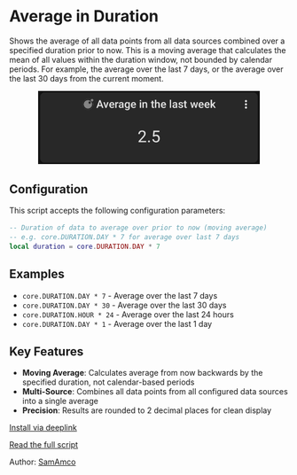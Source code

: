 # Average in Duration

Shows the average of all data points from all data sources combined over a specified duration prior to now. This is a moving average that calculates the mean of all values within the duration window, not bounded by calendar periods. For example, the average over the last 7 days, or the average over the last 30 days from the current moment.

<div style="text-align: center;">
    <img src="image.png" alt="Average in Duration" style="width: 400px; height: auto;">
</div>

## Configuration

This script accepts the following configuration parameters:

```lua
-- Duration of data to average over prior to now (moving average)
-- e.g. core.DURATION.DAY * 7 for average over last 7 days
local duration = core.DURATION.DAY * 7
```

## Examples

- `core.DURATION.DAY * 7` - Average over the last 7 days
- `core.DURATION.DAY * 30` - Average over the last 30 days  
- `core.DURATION.HOUR * 24` - Average over the last 24 hours
- `core.DURATION.DAY * 1` - Average over the last 1 day

## Key Features

- **Moving Average**: Calculates average from now backwards by the specified duration, not calendar-based periods
- **Multi-Source**: Combines all data points from all configured data sources into a single average
- **Precision**: Results are rounded to 2 decimal places for clean display

[Install via deeplink](trackandgraph://lua_inject_url?url=https://raw.githubusercontent.com/SamAmco/track-and-graph/refs/heads/master/docs/docs/lua/community/text/average-in-duration/script.lua)

[Read the full script](./script.lua)

Author: [SamAmco](https://github.com/SamAmco)
